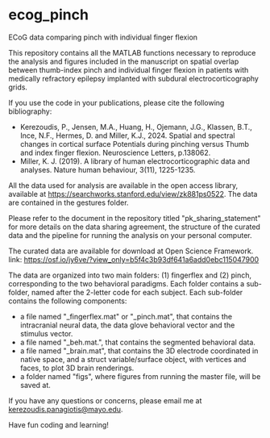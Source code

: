 # ecog_pinch
ECoG data comparing pinch with individual finger flexion

This repository contains all the MATLAB functions necessary to reproduce the analysis and figures
included in the manuscript on spatial overlap between thumb-index pinch and individual finger 
flexion in patients with medically refractory epilepsy implanted with subdural electrocorticography
grids.

If you use the code in your publications, please cite the following bibliography: 
- Kerezoudis, P., Jensen, M.A., Huang, H., Ojemann, J.G., Klassen, B.T., Ince, N.F., Hermes, D. and Miller, K.J., 2024.
  Spatial and spectral changes in cortical surface Potentials during pinching versus Thumb and index finger flexion. Neuroscience Letters, p.138062.
- Miller, K. J. (2019). A library of human electrocorticographic data and analyses. Nature human behaviour, 3(11), 1225-1235.

All the data used for analysis are available in the open access library, available at https://searchworks.stanford.edu/view/zk881ps0522. 
The data are contained in the gestures folder. 

Please refer to the document in the repository titled "pk_sharing_statement" for more details on the data sharing agreement, 
the structure of the curated data and the pipeline for running the analysis on your personal computer. 

The curated data are available for download at Open Science Framework. 
link: https://osf.io/jy6ve/?view_only=b5f4c3b93df641a6add0ebc115047900 

The data are organized into two main folders: (1) fingerflex and (2) pinch, corresponding to the two behavioral paradigms. 
Each folder contains a sub-folder, named after the 2-letter code for each subject. 
Each sub-folder contains the following components: 
  - a file named "_fingerflex.mat" or "_pinch.mat", that contains the intracranial neural data, the data glove behavioral vector and the stimulus vector.
  - a file named "_beh.mat.", that contains the segmented behavioral data.
  - a file named "_brain.mat", that contains the 3D electrode coordinated in native space, and a struct variable/surface object, with vertices and faces, to plot 3D brain renderings.
  - a folder named "figs", where figures from running the master file, will be saved at. 

If you have any questions or concerns, please email me at 
kerezoudis.panagiotis@mayo.edu. 

Have fun coding and learning!

